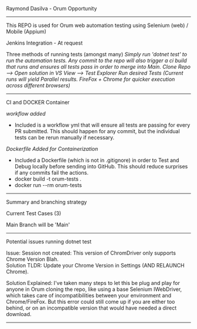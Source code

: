 Raymond Dasilva - Orum Opportunity

--------------------------------------------------------------------------------------------------------------------------

This REPO is used for Orum web automation testing using Selenium (web) / Mobile (Appium)

Jenkins Integration - At request


Three methods of running tests (amongst many)
*Simply run 'dotnet test' to run the automation tests.*
*Any commit to the repo will also trigger a ci build that runs and ensures all tests pass in order to merge into Main.*
*Clone Repo --> Open solution in VS View --> Test Explorer Run desired Tests (Current runs will yield Parallel results. FireFox + Chrome for quicker execution across different browsers)*

--------------------------------------------------------------------------------------------------------------------------

CI and DOCKER Container

*workflow added*
* Included is a workflow yml that will ensure all tests are passing for every PR submitted. This should happen for any commit, but the individual
tests can be rerun manually if necessary.

*Dockerfile Added for Containerization*
* Included a Dockerfile (which is not in .gitignore) in order to Test and Debug locally before sending into GitHub. This should reduce surprises 
if any commits fail the actions.
* docker build -t orum-tests .
* docker run --rm orum-tests

--------------------------------------------------------------------------------------------------------------------------

Summary and branching strategy

Current Test Cases (3)

Main Branch will be 'Main'

--------------------------------------------------------------------------------------------------------------------------

Potential issues running dotnet test

Issue: Session not created: This version of ChromDriver only supports Chrome Version Blah.\
Solution TLDR: Update your Chrome Version in Settings (AND RELAUNCH Chrome).

Solution Explained: I've taken many steps to let this be plug and play for anyone in Orum cloning the repo, like using a base
Selenium IWebDriver, which takes care of incompatibilities between your environment and Chrome/FireFox. But this error could still come up if you are either too behind, or on an incompatible version that would have needed a direct download.

--------------------------------------------------------------------------------------------------------------------------